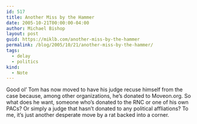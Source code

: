 ```yaml
---
id: 517
title: Another Miss by the Hammer
date: 2005-10-21T00:00:00-04:00
author: Michael Bishop
layout: post
guid: https://miklb.com/another-miss-by-the-hammer
permalink: /blog/2005/10/21/another-miss-by-the-hammer/
tags:
  - delay
  - politics
kind:
  - Note
---
```

<p>Good ol’ Tom has now moved to have his judge recuse himself from the case because, among other organizations, he’s donated to Moveon.org.  So what does he want, someone who’s donated to the RNC or one of his own PACs?  Or simply a judge that hasn’t donated to any political affliations?  To me, it’s just another desperate move by a rat backed into a corner.</p>